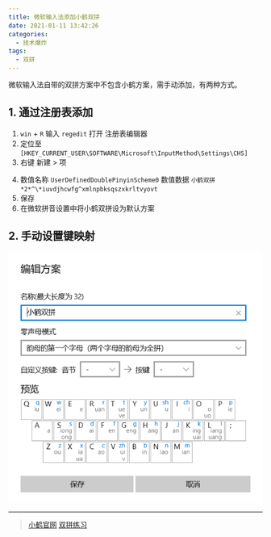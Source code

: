 ```yaml
---
title: 微软输入法添加小鹤双拼
date: 2021-01-11 13:42:26
categories:
  - 技术爆炸
tags:
  - 双拼
---
```


微软输入法自带的双拼方案中不包含小鹤方案，需手动添加，有两种方式。

## 1. 通过注册表添加

1. `win` + `R` 输入 `regedit` 打开 注册表编辑器
2. 定位至`[HKEY_CURRENT_USER\SOFTWARE\Microsoft\InputMethod\Settings\CHS]`
3. 右键 新建 > 项
<!-- more -->
4. 数值名称 `UserDefinedDoublePinyinScheme0`
   数值数据 `小鹤双拼*2*^\*iuvdjhcwfg^xmlnpbksqszxkrltvyovt`
5. 保存
6. 在微软拼音设置中将小鹤双拼设为默认方案

## 2. 手动设置键映射

![小鹤双拼](/images/微软双拼_编辑方案.png)

---

> [小鹤官网](https://flypy.com/pin.html)
> [双拼练习](https://api.ihint.me/shuang/)
